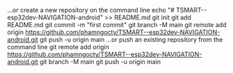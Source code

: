 …or create a new repository on the command line
echo "# TSMART--esp32dev-NAVIGATION-android" >> README.md
git init
git add README.md
git commit -m "first commit"
git branch -M main
git remote add origin https://github.com/phamngocty/TSMART--esp32dev-NAVIGATION-android.git
git push -u origin main
…or push an existing repository from the command line
git remote add origin https://github.com/phamngocty/TSMART--esp32dev-NAVIGATION-android.git
git branch -M main
git push -u origin main